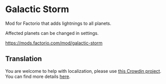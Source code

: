 # Galactic Storm
Mod for Factorio that adds lightnings to all planets.

Affected planets can be changed in settings.

https://mods.factorio.com/mod/galactic-storm

## Translation

You are welcome to help with localization, please use [this Crowdin project](https://crowdin.com/project/factorio-mods-localization). You can find more details [here](https://github.com/dima74/factorio-mods-localization#how-to-translate-using-crowdin).
